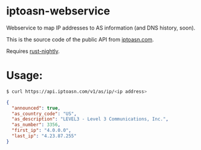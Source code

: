 # iptoasn-webservice

Webservice to map IP addresses to AS information (and DNS history, soon).

This is the source code of the public API from [iptoasn.com](https://iptoasn.com).

Requires [rust-nightly](https://www.rust-lang.org/).

# Usage:

```sh
$ curl https://api.iptoasn.com/v1/as/ip/<ip address>
```
```json
{
  "announced": true,
  "as_country_code": "US",
  "as_description": "LEVEL3 - Level 3 Communications, Inc.",
  "as_number": 3356,
  "first_ip": "4.0.0.0",
  "last_ip": "4.23.87.255"
}
```
